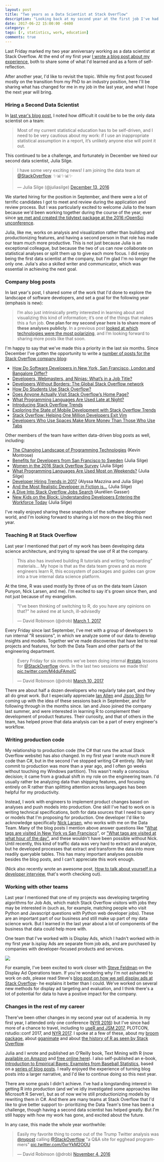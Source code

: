 ```yaml
---
layout: post
title: "Two years as a Data Scientist at Stack Overflow"
description: "Looking back at my second year at the first job I've had outside academia."
date: 2017-06-22 15:00:00 -0400
category: r
tags: [r, statistics, work, education]
comments: true
---
```


Last Friday marked my two year anniversary working as a data scientist at Stack Overflow. At the end of my first year [I wrote a blog post about my experience](http://varianceexplained.org/r/year_data_scientist/), both to share some of what I'd learned and as a form of self-reflection. 

After another year, I'd like to revisit the topic. While my first post focused mostly on the transition from my PhD to an industry position, here I'll be sharing what has changed for me in my job in the last year, and what I hope the next year will bring.

### Hiring a Second Data Scientist

In [last year's blog post](http://varianceexplained.org/r/year_data_scientist/), I noted how difficult it could be to be the only data scientist on a team:

> Most of my current statistical education has to be self-driven, and I need to be very cautious about my work: if I use an inappropriate statistical assumption in a report, it’s unlikely anyone else will point it out.

This continued to be a challenge, and fortunately in December we hired our second data scientist, Julia Silge.

<blockquote class="twitter-tweet" data-lang="en"><p lang="en" dir="ltr">I have some very exciting news! I am joining the data team at <a href="https://twitter.com/StackOverflow">@StackOverflow</a>. ✨📊✨📊✨</p>&mdash; Julia Silge (@juliasilge) <a href="https://twitter.com/juliasilge/status/808671275597971456">December 13, 2016</a></blockquote>
<script async src="https://platform.twitter.com/widgets.js" charset="utf-8"></script>

We started hiring for the position in September, and there were a lot of terrific candidates I got to meet and review during the application and review process. But I was particularly excited to welcome Julia to the team because we'd been working together during the course of the year, ever since [we met and created the tidytext package at the 2016 rOpenSci unconference](https://juliasilge.com/blog/i-went-to-ropensci/).

Julia, like me, works on analysis and visualization rather than building and productionizing features, and having a second person in that role has made our team much more productive. This is not just because Julia is an exceptional colleague, but because the two of us can now collaborate on statistical analyses or split them up to give each more focus. I did enjoy being the first data scientist at the company, but I'm glad I'm no longer the only one. Julia's also a skilled writer and communicator, which was essential in achieving the next goal.


### Company blog posts

In last year's post, I shared some of the work that I'd done to explore the landscape of software developers, and set a goal for the following year (emphasis is new):

> I’m also just intrinsically pretty interested in learning about and visualizing this kind of information; it’s one of the things that makes this a fun job. **One plan for my second year here is to share more of these analyses publicly.** In a previous post [looked at which technologies were the most polarizing](http://varianceexplained.org/r/polarizing-technologies/), and I’m looking forward to sharing more posts like that soon.

I'm happy to say that we've made this a priority in the last six months. Since December I've gotten the opportunity to write a [number of posts for the Stack Overflow company blog](https://stackoverflow.blog/authors/drobinson/):

* [How Do Software Developers in New York, San Francisco, London and Bangalore Differ?](https://stackoverflow.blog/2016/11/30/how-do-developers-in-new-york-san-francisco-london-and-bangalore-differ/)
* [Developers, Webmasters, and Ninjas: What’s in a Job Title?](https://stackoverflow.blog/2016/12/20/developers-webmasters-and-ninjas-whats-in-a-job-title/)
* [Developers Without Borders: The Global Stack Overflow network](https://stackoverflow.blog/2017/01/30/developers-without-borders-the-global-stack-overflow-network/)
* [How Do Students Use Stack Overflow?](https://stackoverflow.blog/2017/02/15/how-do-students-use-stack-overflow/)
* [Does Anyone Actually Visit Stack Overflow’s Home Page?](https://stackoverflow.blog/2017/03/09/anyone-actually-visit-stack-overflows-home-page/)
* [What Programming Languages Are Used Late at Night?](https://stackoverflow.blog/2017/04/19/programming-languages-used-late-night/)
* [Introducing Stack Overflow Trends](https://stackoverflow.blog/2017/05/09/introducing-stack-overflow-trends/)
* [Exploring the State of Mobile Development with Stack Overflow Trends](https://stackoverflow.blog/2017/05/16/exploring-state-mobile-development-stack-overflow-trends/)
* [Stack Overflow: Helping One Million Developers Exit Vim](https://stackoverflow.blog/2017/05/23/stack-overflow-helping-one-million-developers-exit-vim/)
* [Developers Who Use Spaces Make More Money Than Those Who Use Tabs](https://stackoverflow.blog/2017/06/15/developers-use-spaces-make-money-use-tabs/)

Other members of the team have written data-driven blog posts as well, including:

* [The Changing Landscape of Programming Technologies](https://www.stackoverflowbusiness.com/blog/the-changing-landscape-of-programming-technologies) (Kevin Montrose)
* [Benefits for Developers from San Francisco to Sweden](https://stackoverflow.blog/2017/01/16/benefits-for-developers-from-san-francisco-to-sweden/) (Julia Silge)
* [Women in the 2016 Stack Overflow Survey](https://stackoverflow.blog/2017/01/19/women-in-the-2016-stack-over-survey/) (Julia Silge)
* [What Programming Languages Are Used Most on Weekends?](https://stackoverflow.blog/2017/02/07/what-programming-languages-weekends/) (Julia Silge)
* [Developer Hiring Trends in 2017](https://stackoverflow.blog/2017/03/09/developer-hiring-trends-2017/) (Alyssa Mazzina and Julia Silge)
* [And the Most Realistic Developer in Fiction is...](https://stackoverflow.blog/2017/03/28/realistic-developer-fiction/) (Julia Silge)
* [A Dive Into Stack Overflow Jobs Search](https://medium.com/@aurelien.gasser/a-dive-into-stack-overflow-jobs-search-62bc6e628f83) (Aurélien Gasser)
* [New Kids on the Block: Understanding Developers Entering the Workforce Today](https://stackoverflow.blog/2017/06/12/new-kids-block-understanding-developers-entering-workforce-today/) (Julia Silge)

I've really enjoyed sharing these snapshots of the software developer world, and I'm looking forward to sharing a lot more on the blog this next year.

### Teaching R at Stack Overflow

Last year I mentioned that part of my work has been developing data science architecture, and trying to spread the use of R at the company.

> This also has involved building R tutorials and writing “onboarding” materials... My hope is that as the data team grows and as more engineers learn R, this ecosystem of packages and guides can grow into a true internal data science platform.

At the time, R was used mostly by three of us on the data team (Jason Punyon, Nick Larsen, and me). I'm excited to say it's grown since then, and not just because of my evangelism.

<blockquote class="twitter-tweet" data-lang="en"><p lang="en" dir="ltr">&quot;I&#39;ve been thinking of switching to R, do you have any opinions on that?&quot; he asked me at lunch, ill-advisedly</p>&mdash; David Robinson (@drob) <a href="https://twitter.com/drob/status/836999545838059520">March 1, 2017</a></blockquote>
<script async src="//platform.twitter.com/widgets.js" charset="utf-8"></script>

Every Friday since last September, I've met with a group of developers to run internal "R sessions", in which we analyze some of our data to develop insights and models. Together we've made discoveries that have led to real projects and features, for both the Data Team and other parts of the engineering department.

<blockquote class="twitter-tweet" data-lang="en"><p lang="en" dir="ltr">Every Friday for six months we&#39;ve been doing internal <a href="https://twitter.com/hashtag/rstats?src=hash">#rstats</a> lessons for <a href="https://twitter.com/StackOverflow">@StackOverflow</a> devs. In the last two sessions we made this! <a href="https://t.co/M4duFAmolC">pic.twitter.com/M4duFAmolC</a></p>&mdash; David Robinson (@drob) <a href="https://twitter.com/drob/status/840336041227759621">March 10, 2017</a></blockquote>
<script async src="//platform.twitter.com/widgets.js" charset="utf-8"></script>

There are about half a dozen developers who regularly take part, and they all do great work. But I especially appreciate [Ian Allen](https://www.linkedin.com/in/ianallen2) and [Jisoo Shin](https://www.linkedin.com/in/jshin91) for coming up with the idea of these sessions back in September, and for following through in the months since. Ian and Jisoo joined the company last summer, and were interested in learning R to complement their development of product features. Their curiosity, and that of others in the team, has helped prove that data analysis can be a part of every engineer's workflow.

### Writing production code

My relationship to production code (the C# that runs the actual Stack Overflow website) has also changed. In my first year I wrote much more R code than C#, but in the second I've stopped writing C# entirely. (My last commit to production was more than a year ago, and I often go weeks without touching my Windows partition). This wasn't really a conscious decision; it came from a gradual shift in my role on the engineering team. I'd usually rather be analyzing data than shipping features, and focusing entirely on R rather than splitting attention across languages has been helpful for my productivity.

Instead, I work with engineers to implement product changes based on analyses and push models into production. One skill I've had to work on is writing technical specifications, both for data sources that I need to query or models that I'm proposing for production. One developer I'd like to acknowledge specifically [Nick Larsen](https://twitter.com/fody), who works with me on the Data Team. Many of the blog posts I mention above answer questions like "[What tags are visited in New York vs San Francisco](https://stackoverflow.blog/2016/11/30/how-do-developers-in-new-york-san-francisco-london-and-bangalore-differ/)", or ["What tags are visited at what hour of the day"](https://stackoverflow.blog/2017/04/19/programming-languages-used-late-night/), and these wouldn't have been possible without Nick. Until recently, this kind of traffic data was very hard to extract and analyze, but he developed processes that extract and transform the data into more readily queryable tables. This has many important analyses possible besides the blog posts, and I can't appreciate this work enough.

(Nick also recently wrote an awesome post, [How to talk about yourself in a developer interview](https://stackoverflow.blog/2017/04/27/how-to-talk-about-yourself-in-an-interview/?utm_content=buffer74fe2&utm_medium=social&utm_source=twitter.com&utm_campaign=buffer), that's worth checking out).

### Working with other teams

Last year I mentioned that one of my projects was developing targeting algorithms for Job Ads, which match Stack Overflow visitors with jobs they may be interested in (such as, for example, matching people who visit Python and Javascript questions with Python web developer jobs). These are an important part of our business and still make up part of my data science work. But I learned in the last year about a lot of components of the business that data could help more with.

One team that I've worked with is Display Ads, which I hadn't worked with in my first year b.isplay Ads are separate from job ads, and are purchased by companies with developer-focused products and services.

![](https://www.dropbox.com/s/tifcvrbe5jqroc0/adtypes.png?dl=1)

For example, I've been excited to work closer with [Steve Feldman](https://twitter.com/stevvve) on the Display Ad Operations team. If you're wondering why I'm not ashamed to work on *ads*, please read Steve's [blog post on how we sell display ads at Stack Overflow](https://stackoverflow.blog/2016/10/26/why-stack-overflow-doesnt-care-about-ad-blockers/)- he explains it better than I could. We've worked on several new methods for display ad targeting and evaluation, and I think there's a lot of potential for data to have a postive impact for the company.

### Changes in the rest of my career

There've been other changes in my second year out of academia. In my first year, I attended only one conference ([NYR 2016](http://www.rstats.nyc/2016)) but I've since had more of a chance to travel, including to [useR and JSM 2017](http://varianceexplained.org/r/user-jsm-conferences/), PLOTCON, rstudio::conf 2017, and [NYR 2017](http://varianceexplained.org/r/nyr-conference/). I spoke at a few of these, about my [broom package](https://www.youtube.com/watch?v=eM3Ha0kTAz4), about [gganimate](https://www.youtube.com/watch?v=9Y7Y1s4-VdA) and about [the history of R as seen by Stack Overflow](https://www.youtube.com/watch?v=WEwFckGPRzU).

Julia and I wrote and published an O'Reilly book, Text Mining with R (now [available on Amazon](https://www.amazon.com/Text-Mining-R-Tidy-Approach/dp/1491981652) and [free online here](http://tidytextmining.com/)). I also self-published an e-book, [Introduction to Empirical Bayes: Examples from Baseball Statistics](http://varianceexplained.org/r/empirical-bayes-book/), based on a [series of blog posts](http://varianceexplained.org/r/simulation-bayes-baseball/). I really enjoyed the experience of turning blog posts into a larger narrative, and I'd like to continue doing so this next year.

There are some goals I didn't achieve. I've had a longstanding interest in getting R into production (and we've idly investigated some approaches like Microsoft R Server), but as of now we're still productionizing models by rewriting them in C#. And there are many teams at Stack Overflow that I'd like to give better support to- prioritizing the Data Team's time has been a challenge, though having a second data scientist has helped greatly. But I'm still happy with how my work has gone, and excited about the future.

In any case, this made the whole year worthwhile:

<blockquote class="twitter-tweet" data-lang="en"><p lang="en" dir="ltr">Easily my favorite thing to come out of the Trump Twitter analysis was <a href="https://twitter.com/nypost">@nypost</a> calling <a href="https://twitter.com/StackOverflow">@StackOverflow</a> &quot;a Q&amp;A site for egghead programmers&quot; <a href="https://t.co/0xrYkM2OOU">pic.twitter.com/0xrYkM2OOU</a></p>&mdash; David Robinson (@drob) <a href="https://twitter.com/drob/status/794592545821130752">November 4, 2016</a></blockquote>
<script async src="//platform.twitter.com/widgets.js" charset="utf-8"></script>
